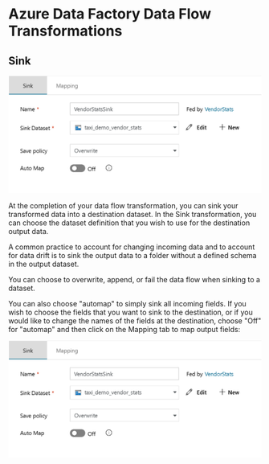 # Azure Data Factory Data Flow Transformations

## Sink

![Sink settings 1](../images/sink1.png "Sink 1")

At the completion of your data flow transformation, you can sink your transformed data into a destination dataset. In the Sink transformation, you can choose the dataset definition that you wish to use for the destination output data.

A common practice to account for changing incoming data and to account for data drift is to sink the output data to a folder without a defined schema in the output dataset.

You can choose to overwrite, append, or fail the data flow when sinking to a dataset.

You can also choose "automap" to simply sink all incoming fields. If you wish to choose the fields that you want to sink to the destination, or if you would like to change the names of the fields at the destination, choose "Off" for "automap" and then click on the Mapping tab to map output fields:

![Sink settings 2](../images/sink1.png "Sink 2")
